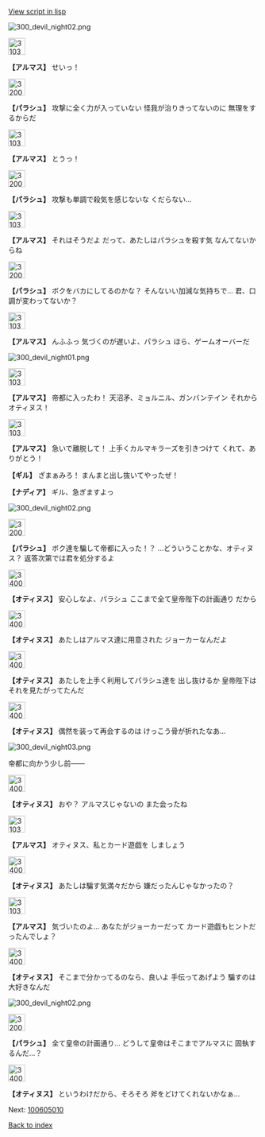 [View script in lisp](../scripts/100604063.txt)

![300_devil_night02.png](../images/backgrounds/300_devil_night02.png)

<img src="../images/units/3103811.png" alt="3103811.png" height="34"/>

**【アルマス】**
せいっ！

<img src="../images/units/3200411.png" alt="3200411.png" height="34"/>

**【パラシュ】**
攻撃に全く力が入っていない
怪我が治りきってないのに
無理をするからだ

<img src="../images/units/3103811.png" alt="3103811.png" height="34"/>

**【アルマス】**
とうっ！

<img src="../images/units/3200411.png" alt="3200411.png" height="34"/>

**【パラシュ】**
攻撃も単調で殺気を感じないな
くだらない…

<img src="../images/units/3103811.png" alt="3103811.png" height="34"/>

**【アルマス】**
それはそうだよ
だって、あたしはパラシュを殺す気
なんてないからね

<img src="../images/units/3200411.png" alt="3200411.png" height="34"/>

**【パラシュ】**
ボクをバカにしてるのかな？
そんないい加減な気持ちで…
君、口調が変わってないか？

<img src="../images/units/3103811.png" alt="3103811.png" height="34"/>

**【アルマス】**
んふふっ
気づくのが遅いよ、パラシュ
ほら、ゲームオーバーだ

![300_devil_night01.png](../images/backgrounds/300_devil_night01.png)

<img src="../images/units/3103811.png" alt="3103811.png" height="34"/>

**【アルマス】**
帝都に入ったわ！
天沼矛、ミョルニル、ガンバンテイン
それからオティヌス！

<img src="../images/units/3103811.png" alt="3103811.png" height="34"/>

**【アルマス】**
急いで離脱して！
上手くカルマキラーズを引きつけて
くれて、ありがとう！

**【ギル】**
ざまぁみろ！
まんまと出し抜いてやったぜ！

**【ナディア】**
ギル、急ぎますよっ

![300_devil_night02.png](../images/backgrounds/300_devil_night02.png)

<img src="../images/units/3200411.png" alt="3200411.png" height="34"/>

**【パラシュ】**
ボク達を騙して帝都に入った！？
…どういうことかな、オティヌス？
返答次第では君を処分するよ

<img src="../images/units/3400811.png" alt="3400811.png" height="34"/>

**【オティヌス】**
安心しなよ、パラシュ
ここまで全て皇帝陛下の計画通り
だから

<img src="../images/units/3400811.png" alt="3400811.png" height="34"/>

**【オティヌス】**
あたしはアルマス達に用意された
ジョーカーなんだよ

<img src="../images/units/3400811.png" alt="3400811.png" height="34"/>

**【オティヌス】**
あたしを上手く利用してパラシュ達を
出し抜けるか
皇帝陛下はそれを見たがってたんだ

<img src="../images/units/3400811.png" alt="3400811.png" height="34"/>

**【オティヌス】**
偶然を装って再会するのは
けっこう骨が折れたなあ…

![300_devil_night03.png](../images/backgrounds/300_devil_night03.png)

帝都に向かう少し前――

<img src="../images/units/3400811.png" alt="3400811.png" height="34"/>

**【オティヌス】**
おや？
アルマスじゃないの
また会ったね

<img src="../images/units/3103811.png" alt="3103811.png" height="34"/>

**【アルマス】**
オティヌス、私とカード遊戯を
しましょう

<img src="../images/units/3400811.png" alt="3400811.png" height="34"/>

**【オティヌス】**
あたしは騙す気満々だから
嫌だったんじゃなかったの？

<img src="../images/units/3103811.png" alt="3103811.png" height="34"/>

**【アルマス】**
気づいたのよ…
あなたがジョーカーだって
カード遊戯もヒントだったんでしょ？

<img src="../images/units/3400811.png" alt="3400811.png" height="34"/>

**【オティヌス】**
そこまで分かってるのなら、良いよ
手伝ってあげよう
騙すのは大好きなんだ

![300_devil_night02.png](../images/backgrounds/300_devil_night02.png)

<img src="../images/units/3200411.png" alt="3200411.png" height="34"/>

**【パラシュ】**
全て皇帝の計画通り…
どうして皇帝はそこまでアルマスに
固執するんだ…？

<img src="../images/units/3400811.png" alt="3400811.png" height="34"/>

**【オティヌス】**
というわけだから、そろそろ
斧をどけてくれないかなぁ…

Next: [100605010](100605010.md)

[Back to index](index.md)
